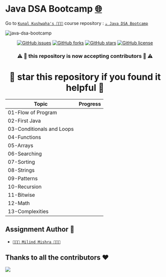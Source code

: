 # Java DSA Bootcamp [🌐](https://thatbeautifuldream.github.io/java-dsa-bootcamp/)

Go to [`Kunal Kushwaha's 👨🏻‍💻`](https://github.com/kunal-kushwaha) course repository : [`☕️ Java DSA Bootcamp`](https://github.com/kunal-kushwaha/DSA-Bootcamp-Java)

![java-dsa-bootcamp](https://socialify.git.ci/thatbeautifuldream/java-dsa-bootcamp/image?description=1&language=1&owner=1&pattern=Floating%20Cogs&theme=Dark)

<div align="center">
  
  <a href="https://github.com/thatbeautifuldream/java-dsa-bootcamp/issues"><img alt="GitHub issues" src="https://img.shields.io/github/issues/thatbeautifuldream/java-dsa-bootcamp"></a>
  <a href="https://github.com/thatbeautifuldream/java-dsa-bootcamp/network"><img alt="GitHub forks" src="https://img.shields.io/github/forks/thatbeautifuldream/java-dsa-bootcamp"></a>
  <a href="https://github.com/thatbeautifuldream/java-dsa-bootcamp/stargazers"><img alt="GitHub stars" src="https://img.shields.io/github/stars/thatbeautifuldream/java-dsa-bootcamp"></a>
  <a href="https://github.com/thatbeautifuldream/java-dsa-bootcamp/blob/main/license"><img alt="GitHub license" src="https://img.shields.io/github/license/thatbeautifuldream/java-dsa-bootcamp"></a>
  
  <h3>⚠️ 🚨 this repository is now accepting contributors 🚨 ⚠️</h3>
  <h1>🌟 star this repository if you found it helpful 🌟</h1>
  
</div>

| Topic | Progress |
| --- | --- |
| 01-Flow of Program | |
| 02-First Java | |
| 03-Conditionals and Loops | |
| 04-Functions | |
| 05-Arrays | |
| 06-Searching | |
| 07-Sorting | |
| 08-Strings | |
| 09-Patterns | |
| 10-Recursion | |
| 11-Bitwise | |
| 12-Math | |
| 13-Complexities | |


## Assignment Author 👷

- [`👨🏻‍💻 Milind Mishra 👨🏻‍💻`](https://milind.bio.link)

## Thanks to all the contributors ❤️

<a href="https://github.com/thatbeautifuldream/java-dsa-bootcamp/graphs/contributors">
  <img src="https://contrib.rocks/image?repo=thatbeautifuldream/java-dsa-bootcamp" />
</a>
